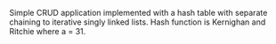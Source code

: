Simple CRUD application implemented with a hash table with separate chaining to
iterative singly linked lists. Hash function is Kernighan and Ritchie where
a = 31.
